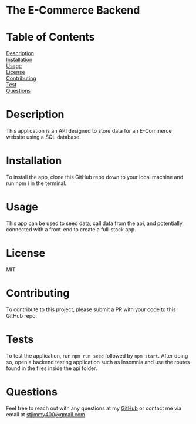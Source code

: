 # The E-Commerce Backend

# Table of Contents

[Description](#description)
<br>[Installation](#installation)
<br>[Usage](#usage)
<br>[License](#license)
<br>[Contributing](#contributing)
<br>[Test](#tests)
<br>[Questions](#questions)

# Description

This application is an API designed to store data for an E-Commerce website using a SQL database.

# Installation

To install the app, clone this GitHub repo down to your local machine and run npm i in the terminal.

# Usage

This app can be used to seed data, call data from the api, and potentially, connected with a front-end to create a full-stack app.

# License

MIT

# Contributing

To contribute to this project, please submit a PR with your code to this GitHub repo.

# Tests

To test the application, run `npm run seed` followed by `npm start`. After doing so, open a backend testing application such as Insomnia and use the routes found in the files inside the api folder.

# Questions

Feel free to reach out with any questions at my [GitHub](https://github.com/DanielG808) or contact me via email at stjimmy400@gmail.com
